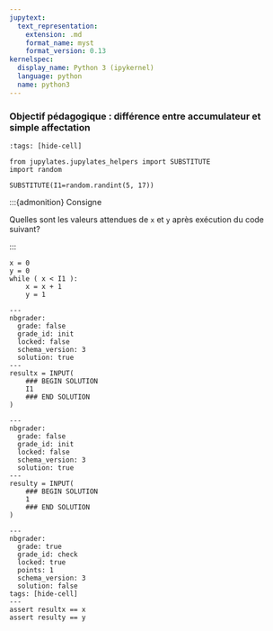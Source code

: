 ```yaml
---
jupytext:
  text_representation:
    extension: .md
    format_name: myst
    format_version: 0.13
kernelspec:
  display_name: Python 3 (ipykernel)
  language: python
  name: python3
---
```


### Objectif pédagogique : différence entre accumulateur et simple affectation

```{code-cell} ipython3
:tags: [hide-cell]

from jupylates.jupylates_helpers import SUBSTITUTE
import random

SUBSTITUTE(I1=random.randint(5, 17))
```

:::{admonition} Consigne

Quelles sont les valeurs attendues de `x` et `y` après exécution du
code suivant?

:::

```{code-cell} ipython3
x = 0
y = 0
while ( x < I1 ):
    x = x + 1
    y = 1
```

```{code-cell} ipython3
---
nbgrader:
  grade: false
  grade_id: init
  locked: false
  schema_version: 3
  solution: true
---
resultx = INPUT(
    ### BEGIN SOLUTION
    I1
    ### END SOLUTION
)
```

```{code-cell} ipython3
---
nbgrader:
  grade: false
  grade_id: init
  locked: false
  schema_version: 3
  solution: true
---
resulty = INPUT(
    ### BEGIN SOLUTION
    1
    ### END SOLUTION
)
```

```{code-cell} ipython3
---
nbgrader:
  grade: true
  grade_id: check
  locked: true
  points: 1
  schema_version: 3
  solution: false
tags: [hide-cell]
---
assert resultx == x
assert resulty == y
```
